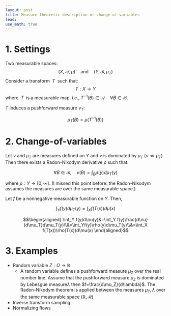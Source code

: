 ```yaml
---
layout: post
title: Measure theoretic description of change-of-variables
lead: 
use_math: true
---
```


# 1. Settings
Two measurable spaces:
$$(X,\mathcal{A},\mu)\quad\text{and}\quad (Y,\mathcal{B},\mu_T)$$
Consider a transform $\;T\;$ such that:
$$T:X\rightarrow Y$$
where $\;T\;$ is a measurable map. i.e., $T^{-1}(B)\in \mathcal{A}\quad \forall B\in\mathcal{B}$.

$T$ induces a pushforward measure $\nu_T$:

$$\mu_T(B)=\mu(T^{-1}(B))$$

# 2. Change-of-variables
Let $\nu$ and $\mu_T$ are measures defined on $Y$ and $\nu$ is dominated by $\mu_T$ ($\nu\ll\mu_T$). Then there exists a Radon-Nikodym derivative $\rho$ such that:

$$\forall B \in \mathcal{B},\quad \nu(B)=\int_B \rho(y)d\mu_T(y) $$

where $\rho:Y\rightarrow [0,\infty]$. (I missed this point before: the Radon-Nikodym assumes the measures are over the same measurable space.)

Let $f$ be a nonnegative measurable function on $Y$. Then,

$$\int_Y f(y)d\mu_T(y)=\int_Xf(T(x))d\mu(x)$$

$$\begin{aligned} \int_Y f(y)d\nu(y)&=\int_Y f(y)\frac{d\nu}{d\mu_T}d\mu_T(y)\\&=\int_Yf(y)\rho(y)d\mu_T(y)\\&=\int_X f(T(x))\rho(T(x))d\mu(x) \end{aligned}$$

# 3. Examples
- Random variable $Z: \Omega \rightarrow \mathbb{R}$
    - A random variable defines a pushforward measure $\mu_Z$ over the real number line. Assume that the pushforward measure $\mu_Z$ is dominated by Lebesgue measure$\lambda$ then $f=\frac{d\mu_Z}{d\lambda}$. The Radon-Nikodym theorem is applied between the measures $\mu_T, \lambda$ over the same measurable space $(\mathbb{R}, \mathcal{R})$
- Inverse transform sampling
- Normalizing flows